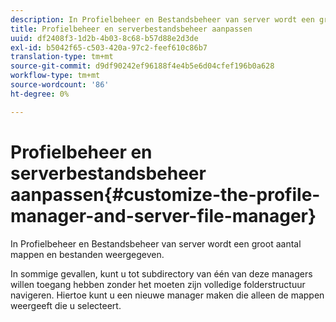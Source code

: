 ```yaml
---
description: In Profielbeheer en Bestandsbeheer van server wordt een groot aantal mappen en bestanden weergegeven.
title: Profielbeheer en serverbestandsbeheer aanpassen
uuid: df2408f3-1d2b-4b03-8c68-b57d88e2d3de
exl-id: b5042f65-c503-420a-97c2-feef610c86b7
translation-type: tm+mt
source-git-commit: d9df90242ef96188f4e4b5e6d04cfef196b0a628
workflow-type: tm+mt
source-wordcount: '86'
ht-degree: 0%

---
```


# Profielbeheer en serverbestandsbeheer aanpassen{#customize-the-profile-manager-and-server-file-manager}

In Profielbeheer en Bestandsbeheer van server wordt een groot aantal mappen en bestanden weergegeven.

In sommige gevallen, kunt u tot subdirectory van één van deze managers willen toegang hebben zonder het moeten zijn volledige folderstructuur navigeren. Hiertoe kunt u een nieuwe manager maken die alleen de mappen weergeeft die u selecteert.
